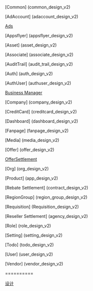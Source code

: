[Common] (common_design_v2)

[AdAccount] (adaccount_design_v2)

[Ads](ads)

[Appsflyer] (appsflyer_design_v2)

[Asset] (asset_design_v2)

[Associate] (associate_design_v2)

[AuditTrail] (audit_trail_design_v2)

[Auth] (auth_design_v2)

[AuthUser] (authuser_design_v2)

[Business Manager](business_manager_api_v1)

[Company] (company_design_v2)

[CreditCard] (creditcard_design_v2)

[Dashboard] (dashboard_design_v2)

[Fanpage] (fanpage_design_v2)

[Media] (media_design_v2)

[Offer] (offer_design_v2)

[OfferSettlement](offer_settlement_design_v2)

[Org] (org_design_v2)

[Product] (app_design_v2)

[Rebate Settlement] (contract_design_v2)

[RegionGroup] (region_group_design_v2)

[Requisition] (Requisition_design_v2)

[Reseller Settlement] (agency_design_v2)

[Role] (role_design_v2)

[Setting] (setting_design_v2)

[Todo] (todo_design_v2)

[User] (user_design_v2)

[Vendor] (vendor_design_v2)

==========


[设计](cherrypie_design_v2)

